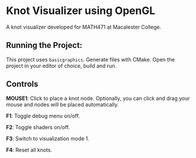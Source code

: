 # Knot Visualizer using OpenGL

A knot visualizer developed for MATH471 at Macalester College.

## Running the Project:
This project uses `basicgraphics`. Generate files with CMake. Open the project in your editor of choice, build and run.

## Controls
**MOUSE1**: Click to place a knot node. Optionally, you can click and drag your mouse and nodes will be placed automatically.

**F1**: Toggle debug menu on/off.

**F2**: Toggle shaders on/off.

**F3**: Switch to visualization mode 1.

**F4**: Reset all knots.



